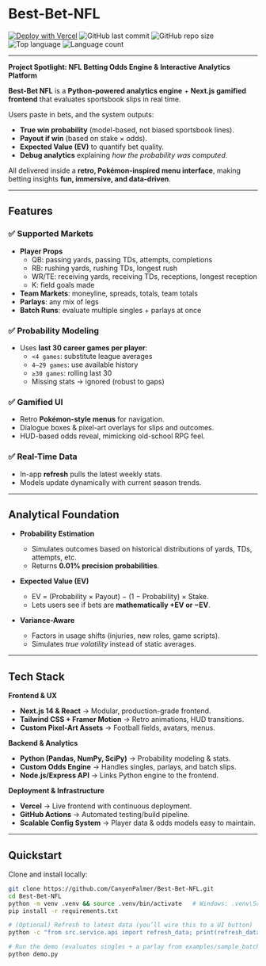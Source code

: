# Best-Bet-NFL

[![Deploy with Vercel](https://vercelbadge.vercel.app/api/canyenpalmer/Best-Bet-NFL)](https://best-bet-nfl.vercel.app)
![GitHub last commit](https://img.shields.io/github/last-commit/CanyenPalmer/Best-Bet-NFL)
![GitHub repo size](https://img.shields.io/github/repo-size/CanyenPalmer/Best-Bet-NFL)
![Top language](https://img.shields.io/github/languages/top/CanyenPalmer/Best-Bet-NFL)
![Language count](https://img.shields.io/github/languages/count/CanyenPalmer/Best-Bet-NFL)

---

**Project Spotlight: NFL Betting Odds Engine & Interactive Analytics Platform**

**Best-Bet NFL** is a **Python-powered analytics engine** + **Next.js gamified frontend** that evaluates sportsbook slips in real time.  

Users paste in bets, and the system outputs:  
- **True win probability** (model-based, not biased sportsbook lines).  
- **Payout if win** (based on stake × odds).  
- **Expected Value (EV)** to quantify bet quality.  
- **Debug analytics** explaining *how the probability was computed*.  

All delivered inside a **retro, Pokémon-inspired menu interface**, making betting insights **fun, immersive, and data-driven**.

---

## Features

### ✅ Supported Markets
- **Player Props**  
  - QB: passing yards, passing TDs, attempts, completions  
  - RB: rushing yards, rushing TDs, longest rush  
  - WR/TE: receiving yards, receiving TDs, receptions, longest reception  
  - K: field goals made  
- **Team Markets**: moneyline, spreads, totals, team totals  
- **Parlays**: any mix of legs  
- **Batch Runs**: evaluate multiple singles + parlays at once  

### ✅ Probability Modeling
- Uses **last 30 career games per player**:  
  - `<4 games`: substitute league averages  
  - `4–29 games`: use available history  
  - `≥30 games`: rolling last 30  
  - Missing stats → ignored (robust to gaps)  

### ✅ Gamified UI
- Retro **Pokémon-style menus** for navigation.  
- Dialogue boxes & pixel-art overlays for slips and outcomes.  
- HUD-based odds reveal, mimicking old-school RPG feel.  

### ✅ Real-Time Data
- In-app **refresh** pulls the latest weekly stats.  
- Models update dynamically with current season trends.  

---

## Analytical Foundation

- **Probability Estimation**  
  - Simulates outcomes based on historical distributions of yards, TDs, attempts, etc.  
  - Returns **0.01% precision probabilities**.  

- **Expected Value (EV)**  
  - EV = (Probability × Payout) − (1 − Probability) × Stake.  
  - Lets users see if bets are **mathematically +EV or −EV**.  

- **Variance-Aware**  
  - Factors in usage shifts (injuries, new roles, game scripts).  
  - Simulates *true volatility* instead of static averages.  

---

## Tech Stack

**Frontend & UX**  
- **Next.js 14 & React** → Modular, production-grade frontend.  
- **Tailwind CSS + Framer Motion** → Retro animations, HUD transitions.  
- **Custom Pixel-Art Assets** → Football fields, avatars, menus.  

**Backend & Analytics**  
- **Python (Pandas, NumPy, SciPy)** → Probability modeling & stats.  
- **Custom Odds Engine** → Handles singles, parlays, and batch slips.  
- **Node.js/Express API** → Links Python engine to the frontend.  

**Deployment & Infrastructure**  
- **Vercel** → Live frontend with continuous deployment.  
- **GitHub Actions** → Automated testing/build pipeline.  
- **Scalable Config System** → Player data & odds models easy to maintain.  

---

## Quickstart

Clone and install locally:

```bash
git clone https://github.com/CanyenPalmer/Best-Bet-NFL.git
cd Best-Bet-NFL
python -m venv .venv && source .venv/bin/activate   # Windows: .venv\Scripts\activate
pip install -r requirements.txt

# (Optional) Refresh to latest data (you’ll wire this to a UI button)
python -c "from src.service.api import refresh_data; print(refresh_data())"

# Run the demo (evaluates singles + a parlay from examples/sample_batch.json)
python demo.py


